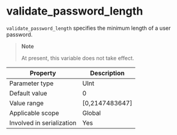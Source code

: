 validate_password_length
=============================================
<!-- # docslug#/oceanbase-database/oceanbase-database/V4.0.0/validate_password_length-1-2-3 -->
`validate_password_length` specifies the minimum length of a user password.

> **Note**
>
> At present, this variable does not take effect.

| **Property** | **Description** |
|---------|------------------|
| Parameter type | UInt |
| Default value | 0 |
| Value range | [0,2147483647] |
| Applicable scope | Global |
| Involved in serialization | Yes |

